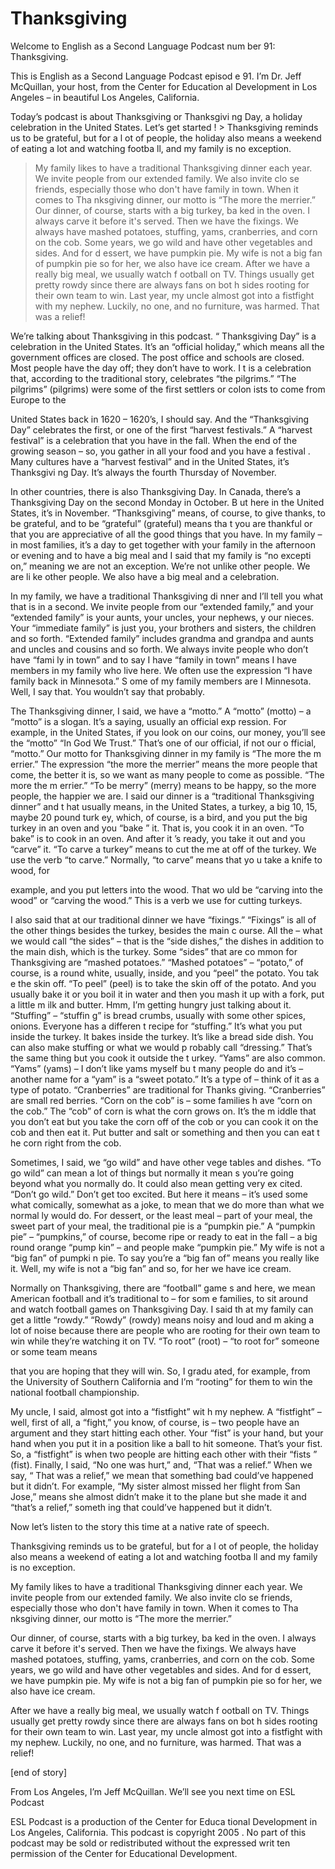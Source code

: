 # Thanksgiving

Welcome to English as a Second Language Podcast num ber 91: Thanksgiving.

This is English as a Second Language Podcast episod e 91. I’m Dr. Jeff McQuillan, your host, from the Center for Education al Development in Los Angeles – in beautiful Los Angeles, California.

Today’s podcast is about Thanksgiving or Thanksgivi ng Day, a holiday celebration in the United States. Let’s get started ! > Thanksgiving reminds us to be grateful, but for a l ot of people, the holiday also means a weekend of eating a lot and watching footba ll, and my family is no exception.
> My family likes to have a traditional Thanksgiving dinner each year. We invite people from our extended family. We also invite clo se friends, especially those who don't have family in town. When it comes to Tha nksgiving dinner, our motto is “The more the merrier.”
> Our dinner, of course, starts with a big turkey, ba ked in the oven. I always carve it before it's served. Then we have the fixings. We  always have mashed potatoes, stuffing, yams, cranberries, and corn on the cob. Some years, we go wild and have other vegetables and sides. And for d essert, we have pumpkin pie. My wife is not a big fan of pumpkin pie so for her,  we also have ice cream.
> After we have a really big meal, we usually watch f ootball on TV. Things usually get pretty rowdy since there are always fans on bot h sides rooting for their own team to win. Last year, my uncle almost got into a fistfight with my nephew. Luckily, no one‚ and no furniture, was harmed. That  was a relief!

We’re talking about Thanksgiving in this podcast. “ Thanksgiving Day” is a celebration in the United States. It’s an “official  holiday,” which means all the government offices are closed. The post office and schools are closed. Most people have the day off; they don’t have to work. I t is a celebration that, according to the traditional story, celebrates “the  pilgrims.” “The pilgrims” (pilgrims) were some of the first settlers or colon ists to come from Europe to the

United States back in 1620 – 1620’s, I should say. And the “Thanksgiving Day” celebrates the first, or one of the first “harvest festivals.” A “harvest festival” is a celebration that you have in the fall. When the end  of the growing season – so, you gather in all your food and you have a festival . Many cultures have a “harvest festival” and in the United States, it’s Thanksgivi ng Day. It’s always the fourth Thursday of November.

In other countries, there is also Thanksgiving Day.  In Canada, there’s a Thanksgiving Day on the second Monday in October. B ut here in the United States, it’s in November. “Thanksgiving” means, of course, to give thanks, to be grateful, and to be “grateful” (grateful) means tha t you are thankful or that you are appreciative of all the good things that you have. In my family – in most families, it’s a day to get together with your family in the afternoon or evening and to have a big meal and I said that my family is “no excepti on,” meaning we are not an exception. We’re not unlike other people. We are li ke other people. We also have a big meal and a celebration.

In my family, we have a traditional Thanksgiving di nner and I’ll tell you what that is in a second. We invite people from our “extended  family,” and your “extended family” is your aunts, your uncles, your nephews, y our nieces. Your “immediate family” is just you, your brothers and sisters, the  children and so forth. “Extended family” includes grandma and grandpa and aunts and uncles and cousins and so forth. We always invite people who don’t have “fami ly in town” and to say I have “family in town” means I have members in my family who live here. We often use the expression “I have family back in Minnesota.” S ome of my family members are I Minnesota. Well, I say that. You wouldn’t say  that probably.

The Thanksgiving dinner, I said, we have a “motto.”  A “motto” (motto) – a “motto” is a slogan. It’s a saying, usually an official exp ression. For example, in the United States, if you look on our coins, our money,  you’ll see the “motto” “In God We Trust.” That’s one of our official, if not our o fficial, “motto.” Our motto for Thanksgiving dinner in my family is “The more the m errier.” The expression “the more the merrier” means the more people that come, the better it is, so we want as many people to come as possible. “The more the m errier.” “To be merry” (merry) means to be happy, so the more people, the happier we are. I said our dinner is a “traditional Thanksgiving dinner” and t hat usually means, in the United States, a turkey, a big 10, 15, maybe 20 pound turk ey, which, of course, is a bird, and you put the big turkey in an oven and you “bake ” it. That is, you cook it in an oven. “To bake” is to cook in an oven. And after it ’s ready, you take it out and you “carve” it. “To carve a turkey” means to cut the me at off of the turkey. We use the verb “to carve.” Normally, “to carve” means that yo u take a knife to wood, for

example, and you put letters into the wood. That wo uld be “carving into the wood” or “carving the wood.” This is a verb we use for cutting turkeys.

I also said that at our traditional dinner we have “fixings.” “Fixings” is all of the other things besides the turkey, besides the main c ourse. All the – what we would call “the sides” – that is the “side dishes,”  the dishes in addition to the main dish, which is the turkey. Some “sides” that are co mmon for Thanksgiving are “mashed potatoes.” “Mashed potatoes” – “potato,” of  course, is a round white, usually, inside, and you “peel” the potato. You tak e the skin off. “To peel” (peel) is to take the skin off of the potato. And you usually  bake it or you boil it in water and then you mash it up with a fork, put a little m ilk and butter. Hmm, I’m getting hungry just talking about it. “Stuffing” – “stuffin g” is bread crumbs, usually with some other spices, onions.  Everyone has a differen t recipe for “stuffing.” It’s what you put inside the turkey. It bakes inside the  turkey. It’s like a bread side dish. You can also make stuffing or what we would p robably call “dressing.” That’s the same thing but you cook it outside the t urkey. “Yams” are also common. “Yams” (yams) – I don’t like yams myself bu t many people do and it’s – another name for a “yam” is a “sweet potato.” It’s a type of – think of it as a type of potato. “Cranberries” are traditional for Thanks giving. “Cranberries” are small red berries. “Corn on the cob” is – some families h ave “corn on the cob.” The “cob” of corn is what the corn grows on. It’s the m iddle that you don’t eat but you take the corn off of the cob or you can cook it on the cob and then eat it. Put butter and salt or something and then you can eat t he corn right from the cob.

Sometimes, I said, we “go wild” and have other vege tables and dishes. “To go wild” can mean a lot of things but normally it mean s you’re going beyond what you normally do. It could also mean getting very ex cited. “Don’t go wild.” Don’t get too excited. But here it means – it’s used some what comically, somewhat as a joke, to mean that we do more than what we normal ly would do. For dessert, or the least meal – part of your meal, the sweet part of your meal, the traditional pie is a “pumpkin pie.” A “pumpkin pie” – “pumpkins,” of course, become ripe or ready to eat in the fall – a big round orange “pump kin” – and people make “pumpkin pie.” My wife is not a “big fan” of pumpki n pie. To say you’re a “big fan of” means you really like it. Well, my wife is not a “big fan” and so, for her we have ice cream.

Normally on Thanksgiving, there are “football” game s and here, we mean American football and it’s traditional to – for som e families, to sit around and watch football games on Thanksgiving Day. I said th at my family can get a little “rowdy.” “Rowdy” (rowdy) means noisy and loud and m aking a lot of noise because there are people who are rooting for their own team to win while they’re watching it on TV. “To root” (root) – “to root for”  someone or some team means

that you are hoping that they will win. So, I gradu ated, for example, from the University of Southern California and I’m “rooting”  for them to win the national football championship.

My uncle, I said, almost got into a “fistfight” wit h my nephew. A “fistfight” – well, first of all, a “fight,” you know, of course, is – two people have an argument and they start hitting each other. Your “fist” is your hand, but your hand when you put it in a position like a ball to hit someone. That’s  your fist. So, a “fistfight” is when two people are hitting each other with their “fists ” (fist). Finally, I said, “No one was hurt,” and, “That was a relief.” When we say, “ That was a relief,” we mean that something bad could’ve happened but it didn’t.  For example, “My sister almost missed her flight from San Jose,”  means she  almost didn’t make it to the plane but she made it and “that’s a relief,” someth ing that could’ve happened but it didn’t.

Now let’s listen to the story this time at a native  rate of speech.

Thanksgiving reminds us to be grateful, but for a l ot of people, the holiday also means a weekend of eating a lot and watching footba ll and my family is no exception.

My family likes to have a traditional Thanksgiving dinner each year. We invite people from our extended family. We also invite clo se friends, especially those who don't have family in town. When it comes to Tha nksgiving dinner, our motto is “The more the merrier.”

Our dinner, of course, starts with a big turkey, ba ked in the oven. I always carve it before it's served. Then we have the fixings. We  always have mashed potatoes, stuffing, yams, cranberries, and corn on the cob. Some years, we go wild and have other vegetables and sides. And for d essert, we have pumpkin pie. My wife is not a big fan of pumpkin pie so for her,  we also have ice cream.

After we have a really big meal, we usually watch f ootball on TV. Things usually get pretty rowdy since there are always fans on bot h sides rooting for their own team to win. Last year, my uncle almost got into a fistfight with my nephew. Luckily, no one‚ and no furniture, was harmed. That  was a relief!

[end of story]

From Los Angeles, I’m Jeff McQuillan. We’ll see you  next time on ESL Podcast

ESL Podcast is a production of the Center for Educa tional Development in Los Angeles, California. This podcast is copyright 2005 . No part of this podcast may be sold or redistributed without the expressed writ ten permission of the Center for Educational Development.

